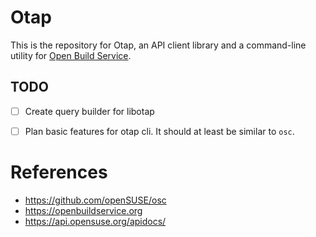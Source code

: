# Otap

This is the repository for Otap, an API client library and a command-line utility for [Open Build Service](https://openbuildservice.org).

## TODO

- [ ] Create query builder for libotap
- [ ] Plan basic features for otap cli. It should at least be similar to `osc`.


# References

- https://github.com/openSUSE/osc
- https://openbuildservice.org
- https://api.opensuse.org/apidocs/


